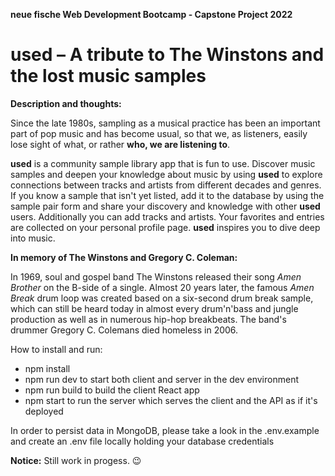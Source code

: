 **neue fische Web Development Bootcamp - Capstone Project 2022**

# used – A tribute to The Winstons and the lost music samples

**Description and thoughts:**

Since the late 1980s, sampling as a musical practice has been an important part of pop music and has become usual, so that we, as listeners, easily lose sight of what, or rather **who, we are listening to**.

**used** is a community sample library app that is fun to use. Discover music samples and deepen your knowledge about music by using **used** to explore connections between tracks and artists from different decades and genres. If you know a sample that isn't yet listed, add it to the database by using the sample pair form and share your discovery and knowledge with other **used** users. Additionally you can add tracks and artists. Your favorites and entries are collected on your personal profile page. **used** inspires you to dive deep into music.

**In memory of The Winstons and Gregory C. Coleman:**

In 1969, soul and gospel band The Winstons released their song _Amen Brother_ on the B-side of a single. Almost 20 years later, the famous _Amen Break_ drum loop was created based on a six-second drum break sample, which can still be heard today in almost every drum'n'bass and jungle production as well as in numerous hip-hop breakbeats. The band's drummer Gregory C. Colemans died homeless in 2006.

How to install and run:

- npm install
- npm run dev to start both client and server in the dev environment
- npm run build to build the client React app
- npm start to run the server which serves the client and the API as if it's deployed

In order to persist data in MongoDB, please take a look in the .env.example and create an .env file locally holding your database credentials

**Notice:** Still work in progess. :wink:
